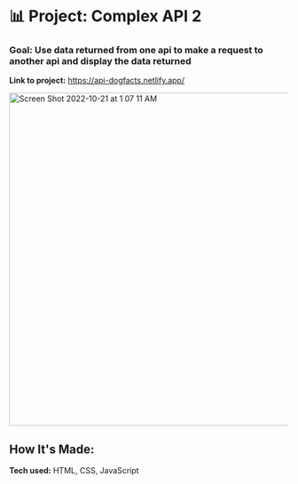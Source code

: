 # 📊 Project: Complex API 2

### Goal: Use data returned from one api to make a request to another api and display the data returned

**Link to project:** https://api-dogfacts.netlify.app/

<img width="600" alt="Screen Shot 2022-10-21 at 1 07 11 AM" src="https://user-images.githubusercontent.com/113194307/197116649-41f5c49d-ec78-43c3-80ce-354988928d62.png">


## How It's Made:

**Tech used:** HTML, CSS, JavaScript
